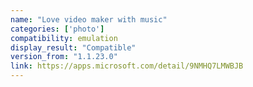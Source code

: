 ```yaml
---
name: "Love video maker with music"
categories: ['photo']
compatibility: emulation
display_result: "Compatible"
version_from: "1.1.23.0"
link: https://apps.microsoft.com/detail/9NMHQ7LMWBJB
---
```

